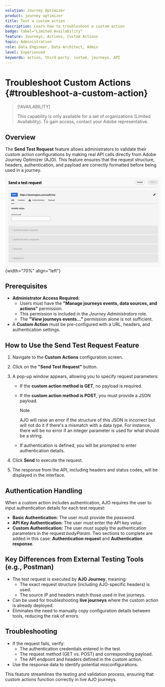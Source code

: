 ```yaml
---
solution: Journey Optimizer
product: journey optimizer
title: Test a custom action
description: Learn how to troubleshoot a custom action
badge: label="Limited Availability"
feature: Journeys, Actions, Custom Actions
topic: Administration
role: Data Engineer, Data Architect, Admin
level: Experienced
keywords: action, third-party, custom, journeys, API
---
```


# Troubleshoot Custom Actions {#troubleshoot-a-custom-action}

>[!AVAILABILITY]
>
>This capability is only available for a set of organizations (Limited Availability). To gain access, contact your Adobe representative.
>

## Overview

The **Send Test Request** feature allows administrators to validate their custom action configurations by making real API calls directly from Adobe Journey Optimizer (AJO). This feature ensures that the request structure, headers, authentication, and payload are correctly formatted before being used in a journey.

![](assets/send-test-request.png){width="70%" align="left"}

## Prerequisites

- **Administrator Access Required:**
  - Users must have the **"Manage journeys events, data sources, and actions"** permission.
  - This permission is included in the *Journey Administrators* role.
  - The **"View journeys events..."** permission alone is not sufficient.
- A **Custom Action** must be pre-configured with a URL, headers, and authentication settings.

## How to Use the Send Test Request Feature

1. Navigate to the **Custom Actions** configuration screen.
1. Click on the **"Send Test Request"** button.
1. A pop-up window appears, allowing you to specify request parameters:
   - If the **custom action method is GET**, no payload is required.
   - If the **custom action method is POST**, you must provide a JSON payload.

        >[!NOTE]
        >
        >AJO will raise an error if the structure of this JSON is incorrect but will not do it if there's a mismatch with a data type. For instance, there will be no error if an integer parameter is used for what should be a string.

   - If authentication is defined, you will be prompted to enter authentication details.

1. Click **Send** to execute the request.
1. The response from the API, including headers and status codes, will be displayed in the interface.

## Authentication Handling

When a custom action includes authentication, AJO requires the user to input authentication details for each test request:

- **Basic Authentication:** The user must provide the *password*.
- **API Key Authentication:** The user must enter the API key *value*.
- **Custom Authentication:** The user must supply the authentication parameters in the request *bodyParam*. Two sections to complete are added in this case: **Authentication request** and **Authentication response**.

## Key Differences from External Testing Tools (e.g., Postman)

- The test request is executed by **AJO Journey**, meaning:
  - The exact request structure (including AJO-specific headers) is used.
  - The source IP and headers match those used in live journeys.
- Can be used for troubleshooting **live journeys** where the custom action is already deployed.
- Eliminates the need to manually copy configuration details between tools, reducing the risk of errors.

## Troubleshooting

- If the request fails, verify:
  - The authentication credentials entered in the test.
  - The request method (GET vs. POST) and corresponding payload.
  - The API endpoint and headers defined in the custom action.
- Use the response data to identify potential misconfigurations.

This feature streamlines the testing and validation process, ensuring that custom actions function correctly in live AJO journeys.

